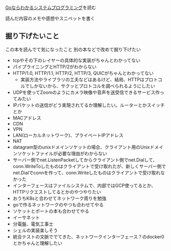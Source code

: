 [Goならわかるシステムプログラミング](https://www.lambdanote.com/products/go-2
)を読む

読んだ内容のメモや感想やスニペットを書く

## 掘り下げたいこと
この本を読んでて気になったこと
別の本などで改めて掘り下げたい
- tcpやその下のレイヤーの具体的な実装がちゃんとわかってない
- パイプライニングとHTTP/2がわからない
- HTTP/1.0, HTTP/1.1, HTTP/2, HTTP/3, QUICがちゃんとわかってない
  - 実装方法やライブラリの工夫などはあるけど、結局、HTTPはプロトコルでしかないから、サクッとプロトコルを調べられるようにしたい
- UDPを使ってZoomのようにカメラ映像や音声を送受信できるサービス作ってみたい
- IPパケットの送信がどう実現されてるか理解したい。ルーターとかスイッチとか
- MACアドレス
- CDN
- VPN
- LAN(ローカルネットワーク)、プライベートIPアドレス
- NAT
- datagram型のunixドメインソケットの場合、クライアント用のUnixドメインソケットファイルが必要な理由がわからない
- サーバー側でnet.ListenPacketしてからクライアント側でnet.Dialして、conn.WriteToしたものはクライアントで受け取れたが、新しくサーバー側でnet.Dialでconnを作って、conn.Writeしたものはクライアントで受け取れなかった
- インターフェースはファイルシステムで、内部ではGCP使ってるとか、HTTPリクエストしてるとかのやつやりたい
- おうちK8sと合わせてネットワーク周りを勉強
- goで作るネットワークのやつも合わせてやる
- ソケットとポートの本も合わせてやる
- イーサネット
- 分電盤、電気工事士
- シェルの実装楽しそう
- 統合テストの文脈ででてきた、ネットワークインターフェース？のdocker0とかちゃんと理解したい